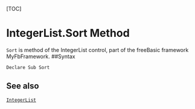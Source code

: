 [TOC]
# IntegerList.Sort Method

`Sort` is method of the IntegerList control, part of the freeBasic framework MyFbFramework.
##Syntax
```freeBasic
Declare Sub Sort
```

## See also
[`IntegerList`](IntegerList.md)
